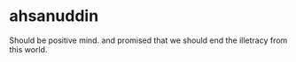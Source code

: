 # ahsanuddin
Should be positive mind. and promised that we should end the illetracy from this world. 
